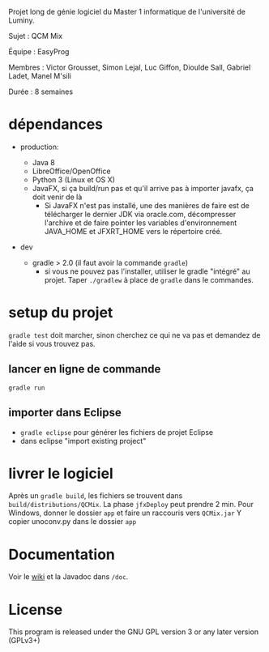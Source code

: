 Projet long de génie logiciel du Master 1 informatique de l'université de Luminy.

Sujet : QCM Mix

Équipe : EasyProg

Membres : Victor Grousset, Simon Lejal, Luc Giffon, Dioulde Sall, Gabriel Ladet, Manel M'sili

Durée : 8 semaines


# dépendances
- production:
  - Java 8
  - LibreOffice/OpenOffice
  - Python 3 (Linux et OS X)
  - JavaFX, si ça build/run pas et qu'il arrive pas à importer javafx, ça doit venir de là
      - Si JavaFX n'est pas installé, une des manières de faire est de télécharger le dernier JDK via oracle.com, décompresser l'archive et de faire pointer les variables d'environnement JAVA_HOME et JFXRT_HOME vers le répertoire créé.

- dev
  - gradle > 2.0 (il faut avoir la commande `gradle`)
      - si vous ne pouvez pas l'installer, utiliser le gradle "intégré" au projet. Taper `./gradlew` à place de `gradle` dans le commandes.

# setup du projet
`gradle test` doit marcher, sinon cherchez ce qui ne va pas et demandez de l'aide si vous trouvez pas.


## lancer en ligne de commande
`gradle run`


## importer dans Eclipse
- `gradle eclipse` pour générer les fichiers de projet Eclipse
- dans eclipse "import existing project"


# livrer le logiciel
Après un `gradle build`, les fichiers se trouvent dans `build/distributions/QCMix`. La phase `jfxDeploy` peut prendre 2 min.
Pour Windows, donner le dossier `app` et faire un raccouris vers `QCMix.jar`
Y copier unoconv.py dans le dossier `app`

# Documentation
Voir le [wiki](https://github.com/Snaoui/TER/wikis/home) et la Javadoc dans `/doc`.

# License
This program is released under the GNU GPL version 3 or any later version (GPLv3+)
